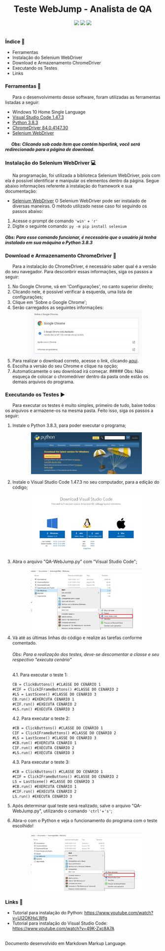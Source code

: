 <h1>
    <div align='center'>Teste WebJump - Analista de QA</div>
</h1>
<div align='center'>
    <img src="http://img.shields.io/static/v1?label=python%20&message=3.8.3&color=yellow&logo=python"/>
    <img src="http://img.shields.io/static/v1?label=VS Code%20&message=1.47.3&color=blue&logo=visual-studio-code"/>
    <img src="http://img.shields.io/static/v1?label=status%20&message=concluded&color=-green"/>
</div>
</br>

### Índice :scroll: 
- Ferramentas
- Instalação do Selenium WebDriver
- Download e Armazenamento ChromeDriver
- Executando os Testes
- Links

### Ferramentas :wrench:

&nbsp;&nbsp;&nbsp;&nbsp;&nbsp;&nbsp;Para o desenvolvimento desse software, foram utilizadas as ferramentas listadas a seguir:


- Windows 10 Home Single Language
- [Visual Studio Code 1.47.3](https://code.visualstudio.com/download)
- [Python 3.8.3](https://www.python.org/downloads/)
- [ChromeDriver 84.0.4147.30](https://sites.google.com/a/chromium.org/chromedriver/downloads)
- [Selenium WebDriver](https://selenium-python.readthedocs.io/installation.html#)

##### &nbsp;&nbsp;&nbsp;&nbsp;&nbsp;&nbsp;Obs: Clicando sob cada item que contém hiperlink, você será redirecionado para a página de download.

### Instalação do Selenium WebDriver :computer:
&nbsp;&nbsp;&nbsp;&nbsp;&nbsp;&nbsp;Na programação, foi utilizada a biblioteca Selenium WebDriver, pois com ela é possível identificar e manipular os elementos dentro da página. Segue abaixo informações referente à instalação do framework e sua documentação:
- [Selenium WebDriver](https://selenium-python.readthedocs.io/)
O Selenium WebDriver pode ser instalado de diversas maneiras. O método utilizado nesse caso foi seguindo os passos abaixo:
1. Acesse o prompt de comando `'win'` + `'r'`
2. Digite o seguinte comando: `py -m pip install selenium`

##### Obs: Para esse comando funcionar, é necessário que o usuário já tenha instalado em sua máquina o Python 3.8.3

### Download e Armazenamento ChromeDriver :file_folder:
&nbsp;&nbsp;&nbsp;&nbsp;&nbsp;&nbsp;Para a instalação do ChromeDriver, é necessário saber qual é a versão do seu navegador. Para desconbrir essas informações, siga os passos a seguir:
1. No Google Chrome, vá em 'Configurações', no canto superior direito;
2. Clicando nele, é possível verificar à esquerda, uma lista de configurações;
3. Clique em 'Sobre o Google Chrome';
4. Serão carregados as seguintes informações:
   <div align='center'>
    <img src='/Readme-Images/AboutChrome.JPG' width=75% height= 75%>
   <div>
5. Para realizar o download correto, acesse o link, clicando [aqui](https://sites.google.com/a/chromium.org/chromedriver/downloads).
6. Escolha a versão do seu Chrome e clique na opção;
7. Automaticamente o seu download irá começar.
       ##### Obs: Não esqueça de colocar o chromedriver dentro da pasta onde estão os demais arquivos do programa.

### Executando os Testes :arrow_forward:
&nbsp;&nbsp;&nbsp;&nbsp;&nbsp;&nbsp;Para executar os testes é muito simples, primeiro de tudo, baixe todos os arquivos e armazene-os na mesma pasta. Feito isso, siga os passos a seguir:

1. Instale o Python 3.8.3, para poder executar o programa;
   <div align='center'>
    <img src='/Readme-Images/DownloadPython.JPG' width=75% height= 75%>
   <div>
2. Instale o Visual Studio Code 1.47.3 no seu computador, para a edição do código;
   <div align='center'>
    <img src='/Readme-Images/DownloadVSCode.JPG' width=75% height= 75%>
   <div>
3. Abra o arquivo "QA-WebJump.py" com "Visual Studio Code";
   <div align='center'>
    <img src='/Readme-Images/Etapa3.jpg' width=75% height= 75%>
   <div>
4. Vá até as últimas linhas do código e realize as tarefas conforme comentado.
   ###### Obs: Para a realização dos testes, deve-se descomentar a classe e seu respectivo "executa cenário"

    4.1. Para executar o teste 1: 
    ```(Python)
    CB = ClickButtons() #CLASSE DO CENÁRIO 1 
    #CIF = ClickIFrameButtons() #CLASSE DO CENÁRIO 2
    #LS = LastScene() #CLASSE DO CENÁRIO 3
    CB.run() #EXERCUTA CENÁRIO 1
    #CIF.run() #EXECUTA CENÁRIO 2
    #LS.run() #EXECUTA CENÁRIO 3
    ```

    4.2. Para executar o teste 2:
    ```(Python)
    #CB = ClickButtons() #CLASSE DO CENÁRIO 1 
    CIF = ClickIFrameButtons() #CLASSE DO CENÁRIO 2
    #LS = LastScene() #CLASSE DO CENÁRIO 3
    #CB.run() #EXERCUTA CENÁRIO 1
    CIF.run() #EXECUTA CENÁRIO 2
    #LS.run() #EXECUTA CENÁRIO 3
    ```

    4.3. Para executar o teste 3:
    ```(Python)
    #CB = ClickButtons() #CLASSE DO CENÁRIO 1 
    #CIF = ClickIFrameButtons() #CLASSE DO CENÁRIO 2
    LS = LastScene() #CLASSE DO CENÁRIO 3
    #CB.run() #EXERCUTA CENÁRIO 1
    #CIF.run() #EXECUTA CENÁRIO 2
    LS.run() #EXECUTA CENÁRIO 3
    ```


5. Após determinar qual teste será realizado, salve o arquivo "QA-WebJump.py", utilizando o comando `'ctrl'`+`'s'`;
6. Abra-o com o Python e veja o funcionamento do programa com o teste escolhido! 

   <div align='center'>
    <img src='/Readme-Images/Etapa6.jpg' width=75% height= 75%>
   <div>

### Links :link:

- Tutorial para instalação do Python: https://www.youtube.com/watch?v=UI2OKHxLWfg
- Tutorial para instalação do Visual Studio Code: https://www.youtube.com/watch?v=49K-Zxc8A7A
</br>
Documento desenvolvido em Markdown Markup Language.
